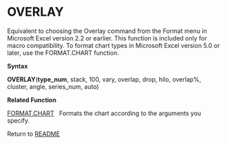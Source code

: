 # OVERLAY

Equivalent to choosing the Overlay command from the Format menu in
Microsoft Excel version 2.2 or earlier. This function is included only
for macro compatibility. To format chart types in Microsoft Excel
version 5.0 or later, use the FORMAT.CHART function.

**Syntax**

**OVERLAY**(**type\_num**, stack, 100, vary, overlap, drop, hilo,
overlap%, cluster, angle, series\_num, auto)

**Related Function**

[FORMAT.CHART](FORMAT.CHART.md)&nbsp;&nbsp;&nbsp;Formats the chart according to the
arguments you specify.



Return to [README](README.md)

